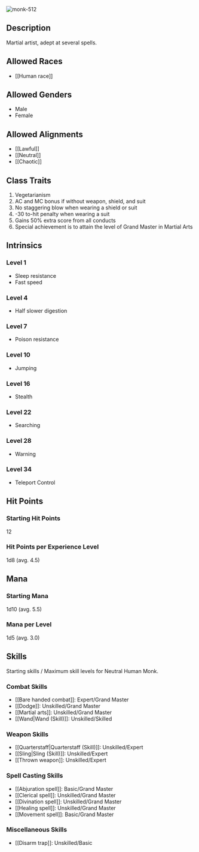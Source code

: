 ![monk-512](https://github.com/hyvanmielenpelit/GnollHack/assets/16661034/675a9363-bd29-4cbb-a373-404891c93e73)


## Description
Martial artist, adept at several spells.


## Allowed Races
- [[Human race]]


## Allowed Genders
- Male
- Female


## Allowed Alignments
- [[Lawful]]
- [[Neutral]]
- [[Chaotic]]


## Class Traits                                          
1. Vegetarianism
2. AC and MC bonus if without weapon, shield, and suit
3. No staggering blow when wearing a shield or suit
4. -30 to-hit penalty when wearing a suit
5. Gains 50% extra score from all conducts
6. Special achievement is to attain the level of Grand Master in Martial Arts


## Intrinsics
### Level 1
- Sleep resistance
- Fast speed


### Level 4
- Half slower digestion


### Level 7
- Poison resistance


### Level 10
- Jumping


### Level 16
- Stealth


### Level 22 
- Searching


### Level 28
- Warning


### Level 34
- Teleport Control


## Hit Points
### Starting Hit Points


12


### Hit Points per Experience Level


1d8 (avg. 4.5)



## Mana
### Starting Mana


1d10 (avg. 5.5)


### Mana per Level


1d5 (avg. 3.0)


## Skills
Starting skills / Maximum skill levels for Neutral Human Monk. 


### Combat Skills   
* [[Bare handed combat]]: Expert/Grand Master
* [[Dodge]]: Unskilled/Grand Master
* [[Martial arts]]: Unskilled/Grand Master
* [[Wand|Wand (Skill)]]: Unskilled/Skilled 


### Weapon Skills   
* [[Quarterstaff|Quarterstaff (Skill)]]: Unskilled/Expert 
* [[Sling|Sling (Skill)]]: Unskilled/Expert 
* [[Thrown weapon]]: Unskilled/Expert 


### Spell Casting Skills  
* [[Abjuration spell]]: Basic/Grand Master
* [[Clerical spell]]: Unskilled/Grand Master
* [[Divination spell]]: Unskilled/Grand Master
* [[Healing spell]]: Unskilled/Grand Master
* [[Movement spell]]: Basic/Grand Master


### Miscellaneous Skills
* [[Disarm trap]]: Unskilled/Basic
